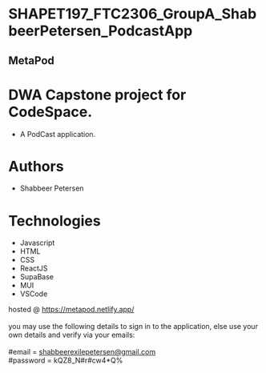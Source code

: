 # SHAPET197_FTC2306_GroupA_ShabbeerPetersen_PodcastApp

## MetaPod

# DWA Capstone project for CodeSpace.
* A PodCast application.

# Authors
- Shabbeer Petersen

# Technologies
* Javascript
* HTML
* CSS
* ReactJS
* SupaBase
* MUI
* VSCode

hosted @ https://metapod.netlify.app/ <br/><br/>
you may use the following details to sign in to the application, else use your own details and verify via your emails:<br/><br/>
#email = shabbeerexilepetersen@gmail.com<br/>
#password = kQZ8_N#r#cw4*Q%
